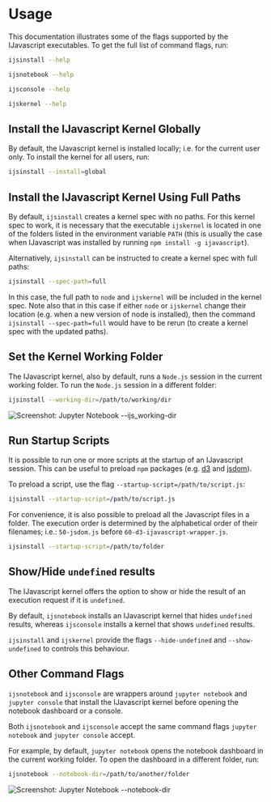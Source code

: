 # Usage

This documentation illustrates some of the flags supported by the IJavascript
executables. To get the full list of command flags, run:

```sh
ijsinstall --help
```

```sh
ijsnotebook --help
```

```sh
ijsconsole --help
```

```sh
ijskernel --help
```


## Install the IJavascript Kernel Globally

By default, the IJavascript kernel is installed locally; i.e. for the current
user only. To install the kernel for all users, run:

```sh
ijsinstall --install=global
```


## Install the IJavascript Kernel Using Full Paths

By default, `ijsinstall` creates a kernel spec with no paths. For this kernel
spec to work, it is necessary that the executable `ijskernel` is located in one
of the folders listed in the environment variable `PATH` (this is usually the
case when IJavascript was installed by running `npm install -g ijavascript`).

Alternatively, `ijsinstall` can be instructed to create a kernel spec with full
paths:

```sh
ijsinstall --spec-path=full
```

In this case, the full path to `node` and `ijskernel` will be included in the
kernel spec. Note also that in this case if either `node` or `ijskernel` change
their location (e.g. when a new version of node is installed), then the command
`ijsinstall --spec-path=full` would have to be rerun (to create a kernel spec
with the updated paths).


## Set the Kernel Working Folder

The IJavascript kernel, also by default, runs a `Node.js` session in the current
working folder. To run the `Node.js` session in a different folder:

```sh
ijsinstall --working-dir=/path/to/working/dir
```

![Screenshot: Jupyter Notebook
--ijs_working-dir](../images/screenshot-notebook-dir.png)


## Run Startup Scripts

It is possible to run one or more scripts at the startup of an IJavascript
session. This can be useful to preload `npm` packages (e.g.
[d3](https://www.npmjs.com/package/d3) and
[jsdom](https://www.npmjs.com/package/jsdom)).

To preload a script, use the flag `--startup-script=/path/to/script.js`:

```sh
ijsinstall --startup-script=/path/to/script.js
```

For convenience, it is also possible to preload all the Javascript files in a
folder. The execution order is determined by the alphabetical order of their
filenames; i.e.: `50-jsdom.js` before `60-d3-ijavascript-wrapper.js`.

```sh
ijsinstall --startup-script=/path/to/folder
```


## Show/Hide `undefined` results

The IJavascript kernel offers the option to show or hide the result of an
execution request if it is `undefined`.

By default, `ijsnotebook` installs an IJavascript kernel that hides `undefined`
results, whereas `ijsconsole` installs a kernel that shows `undefined` results.

`ijsinstall` and `ijskernel` provide the flags `--hide-undefined` and
`--show-undefined` to controls this behaviour.


## Other Command Flags

`ijsnotebook` and `ijsconsole` are wrappers around `jupyter notebook` and
`jupyter console` that install the IJavascript kernel before opening the
notebook dashboard or a console.

Both `ijsnotebook` and `ijsconsole` accept the same command flags `jupyter
notebook` and `jupyter console` accept.

For example, by default, `jupyter notebook` opens the notebook dashboard in the
current working folder. To open the dashboard in a different folder, run:

```sh
ijsnotebook --notebook-dir=/path/to/another/folder
```

![Screenshot: Jupyter Notebook
--notebook-dir](../images/screenshot-dashboard-dir.png)

